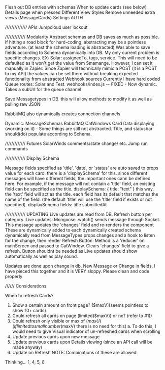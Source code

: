 Flesh out DB entries with schemas
When to update cards (see below)
Details page when pressed
Different View Styles
Remove unneeded extra views (MessageCards)
Settings
AUTH


////////////// APIs
Jumpcloud user lockout




///////////// Modularity
Abstract schemas and DB saves as much as possible. If hitting a road block for hard-coding, abstracting may be a pointless adventure. (at least the schema loading is abstracted)
Was able to save fields according to Schema dynamically into DB.
My only current problem is specific changes. EX: Solar: assignedTo, tags, service.
This will need to be defaulted as it won't get the value from Smamange.
However, I can set it manually in Zapier. Since Zapier will technically mimic a POST (it is a POST to my API) the values can be set there without breaking expected functionality from abstracted Webhook sources
Currently I have hard coded Queue routes: Solar and Test. webhooks/index.js -- FIXED - Now dynamic. Takes a subUrl for the queue channel

Save Messagetypes in DB. this will allow methods to modify it as well as pulling raw JSON

RabbitMQ also dynamically creates connection channels

Dynamic:
MessageSchemas
RabbitMQ
CatWindows
Card Data displaying (working on it) - Some things are still not abstracted.
    Title, and statusbar should(do) populate according to Schema.




///////////// Futures
SolarWinds comments/state change/ etc.
Jump run commands

///////////// Display Schema

Message fields specified as 'title', 'date', or 'status' are auto saved to props value for each card.
there is a 'displaySchema' for this.
since different messages will have different fields, the important ones cann be defined here.
For example, if the message will not contain a 'title' field, an existing field can be specified as the title.
displaySchema: {
    title: "text"
}
this way, the 'text' field will act as the title.
each field has its default that matches the name of the field. (the default 'title' will use the 'title' field if exists or not specified).
displaySchema fields:
title
submittedAt

///////////// UPDATING
Live updates are read from DB. Refresh button per category.
Live updates:
    Mongoose .watch() sends message through Socket. This message updates the 'changes' field and re-renders the component
        These are dynamically added to each dynamically created schema dynamically read from MessageTypes
    props.changes and a hook to listen for the change, then render
Refresh Button:
    Method is a 'reducer' on mainScreen and passed to CatWindow.
        Clears 'changes' field to give a refresh.
    Button shouldnt be needed as Live updates should show automatically as well as play sound.

Updates are done upon change in db. New Message or Change in fields.
I have pieced this together and it is VERY sloppy. Please clean and code properly


////// Considerations

When to refresh Cards?
1. Show a certain amount on front page? ($maxV)(seems pointless to show 10+ cards)
2. Could refresh all cards on page (limited($maxV)) or no? (refer to #1))
3. Could refresh only visible or max of ($maxU) (if limited to small number($maxV) there is no need for this)
    a. To do this, I would need to give Visual indicator of un-refreshed cards when scrolling
4. Update previous cards upon new message
5. Update previous cards upon Details viewing (since an API call will be made anyway)
6. Update on Refresh
NOTE: Combinations of these are allowed

Thinking...
1, 4, 5, 6
